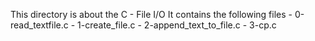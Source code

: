 This directory is about the C - File I/O
It contains the following files
	- 0-read_textfile.c
	- 1-create_file.c
	- 2-append_text_to_file.c
	- 3-cp.c
